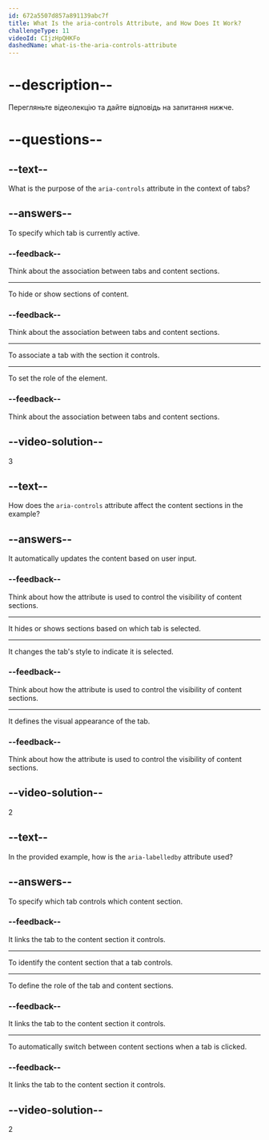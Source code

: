 ```yaml
---
id: 672a5507d857a891139abc7f
title: What Is the aria-controls Attribute, and How Does It Work?
challengeType: 11
videoId: CIjzHpQHKFo
dashedName: what-is-the-aria-controls-attribute
---
```


# --description--

Перегляньте відеолекцію та дайте відповідь на запитання нижче.

# --questions--

## --text--

What is the purpose of the `aria-controls` attribute in the context of tabs?

## --answers--

To specify which tab is currently active.

### --feedback--

Think about the association between tabs and content sections.

---

To hide or show sections of content.

### --feedback--

Think about the association between tabs and content sections.

---

To associate a tab with the section it controls.

---

To set the role of the element.

### --feedback--

Think about the association between tabs and content sections.

## --video-solution--

3

## --text--

How does the `aria-controls` attribute affect the content sections in the example?

## --answers--

It automatically updates the content based on user input.

### --feedback--

Think about how the attribute is used to control the visibility of content sections.

---

It hides or shows sections based on which tab is selected.

---

It changes the tab's style to indicate it is selected.

### --feedback--

Think about how the attribute is used to control the visibility of content sections.

---

It defines the visual appearance of the tab.

### --feedback--

Think about how the attribute is used to control the visibility of content sections.

## --video-solution--

2

## --text--

In the provided example, how is the `aria-labelledby` attribute used?

## --answers--

To specify which tab controls which content section.

### --feedback--

It links the tab to the content section it controls.

---

To identify the content section that a tab controls.

---

To define the role of the tab and content sections.

### --feedback--

It links the tab to the content section it controls.

---

To automatically switch between content sections when a tab is clicked.

### --feedback--

It links the tab to the content section it controls.

## --video-solution--

2
